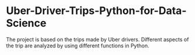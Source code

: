 # Uber-Driver-Trips-Python-for-Data-Science
The project is based on the trips made by Uber drivers. Different aspects of the trip are analyzed by using different functions in Python.
